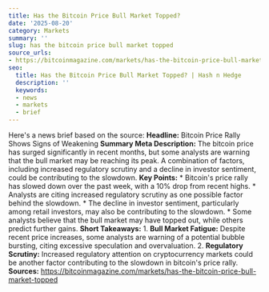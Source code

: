 ```yaml
---
title: Has the Bitcoin Price Bull Market Topped?
date: '2025-08-20'
category: Markets
summary: ''
slug: has the bitcoin price bull market topped
source_urls:
- https://bitcoinmagazine.com/markets/has-the-bitcoin-price-bull-market-topped
seo:
  title: Has the Bitcoin Price Bull Market Topped? | Hash n Hedge
  description: ''
  keywords:
  - news
  - markets
  - brief
---
```


Here's a news brief based on the source:  **Headline:** Bitcoin Price Rally Shows Signs of Weakening  **Summary Meta Description:** The bitcoin price has surged significantly in recent months, but some analysts are warning that the bull market may be reaching its peak. A combination of factors, including increased regulatory scrutiny and a decline in investor sentiment, could be contributing to the slowdown.  **Key Points:**  * Bitcoin's price rally has slowed down over the past week, with a 10% drop from recent highs. * Analysts are citing increased regulatory scrutiny as one possible factor behind the slowdown. * The decline in investor sentiment, particularly among retail investors, may also be contributing to the slowdown. * Some analysts believe that the bull market may have topped out, while others predict further gains.  **Short Takeaways:**  1. **Bull Market Fatigue:** Despite recent price increases, some analysts are warning of a potential bubble bursting, citing excessive speculation and overvaluation. 2. **Regulatory Scrutiny:** Increased regulatory attention on cryptocurrency markets could be another factor contributing to the slowdown in bitcoin's price rally.  **Sources:** https://bitcoinmagazine.com/markets/has-the-bitcoin-price-bull-market-topped 

